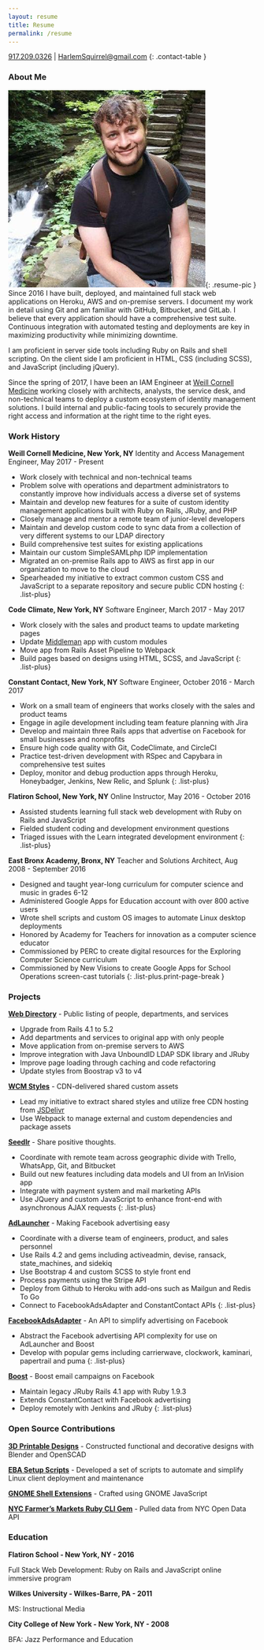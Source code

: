 ```yaml
---
layout: resume
title: Resume
permalink: /resume
---
```


[917.209.0326](tel:+1-917-209-0326) | [HarlemSquirrel@gmail.com](mailto:harlemsquirrel@gmail.com)
{: .contact-table }

### About Me

![Me at Watkins Glen](https://raw.githubusercontent.com/HarlemSquirrel/kevin_mccormack/master/assets/images/me_watkins_glen.jpg){: .resume-pic }
Since 2016 I have built, deployed, and maintained full stack web applications on Heroku, AWS and on-premise servers. I document my work in detail using Git and am familiar with GitHub, Bitbucket, and GitLab. I believe that every application should have a comprehensive test suite. Continuous integration with automated testing and deployments are key in maximizing productivity while minimizing downtime.

I am proficient in server side tools including Ruby on Rails and shell scripting. On the client side I am proficient in HTML, CSS (including SCSS), and JavaScript (including jQuery).

Since the spring of 2017, I have been an IAM Engineer at [Weill Cornell Medicine](https://weill.cornell.edu) working closely with architects, analysts, the service desk, and non-technical teams to deploy a custom ecosystem of identity management solutions. I build internal and public-facing tools to securely provide the right access and information at the right time to the right eyes.

### Work History

**Weill Cornell Medicine, New York, NY**
Identity and Access Management Engineer, May 2017 - Present

- Work closely with technical and non-technical teams
- Problem solve with operations and department administrators to constantly improve how individuals access a diverse set of systems
- Maintain and develop new features for a suite of custom identity management applications built with Ruby on Rails, JRuby, and PHP
- Closely manage and mentor a remote team of junior-level developers
- Maintain and develop custom code to sync data from a collection of very different systems to our LDAP directory
- Build comprehensive test suites for existing applications
- Maintain our custom SimpleSAMLphp IDP implementation
- Migrated an on-premise Rails app to AWS as first app in our organization to move to the cloud
- Spearheaded my initiative to extract common custom CSS and JavaScript to a separate repository and secure public CDN hosting
{: .list-plus}

**Code Climate, New York, NY**
Software Engineer, March 2017 - May 2017

- Work closely with the sales and product teams to update marketing pages
- Update [Middleman](https://github.com/middleman/middleman) app with custom modules
- Move app from Rails Asset Pipeline to Webpack
- Build pages based on designs using HTML, SCSS, and JavaScript
{: .list-plus}

**Constant Contact, New York, NY**
Software Engineer, October 2016 - March 2017

- Work on a small team of engineers that works closely with the sales and product teams
- Engage in agile development including team feature planning with Jira
- Develop and maintain three Rails apps that advertise on Facebook for small businesses and nonprofits
- Ensure high code quality with Git, CodeClimate, and CircleCI
- Practice test-driven development with RSpec and Capybara in comprehensive test suites
- Deploy, monitor and debug production apps through Heroku, Honeybadger, Jenkins, New Relic, and Splunk
{: .list-plus}

**Flatiron School, New York, NY**
Online Instructor, May 2016 - October 2016

- Assisted students learning full stack web development with Ruby on Rails and JavaScript
- Fielded student coding and development environment questions
- Triaged issues with the Learn integrated development environment
{: .list-plus}

**East Bronx Academy, Bronx, NY**
Teacher and Solutions Architect, Aug 2008 - September 2016

- Designed and taught year-long curriculum for computer science and music in grades 6-12
- Administered Google Apps for Education account with over 800 active users
- Wrote shell scripts and custom OS images to automate Linux desktop deployments
- Honored by Academy for Teachers for innovation as a computer science educator
- Commissioned by PERC to create digital resources for the Exploring Computer Science curriculum
- Commissioned by New Visions to create Google Apps for School Operations screen-cast tutorials
{: .list-plus.print-page-break }

### Projects

**[Web Directory](https://directory.weill.cornell.edu)** - Public listing of people, departments, and services

- Upgrade from Rails 4.1 to 5.2
- Add departments and services to original app with only people
- Move application from on-premise servers to AWS
- Improve integration with Java UnboundID LDAP SDK library and JRuby
- Improve page loading through caching and code refactoring
- Update styles from Boostrap v3 to v4

**[WCM Styles](https://github.com/wcmc-its/wcm-styles)** - CDN-delivered shared custom assets

- Lead my initiative to extract shared styles and utilize free CDN hosting from [JSDelivr](https://www.jsdelivr.com)
- Use Webpack to manage external and custom dependencies and package assets

**[Seedlr](https://seedlr.com)** - Share positive thoughts.

- Coordinate with remote team across geographic divide with Trello, WhatsApp, Git, and Bitbucket
- Build out new features including data models and UI from an InVision app
- Integrate with payment system and mail marketing APIs
- Use JQuery and custom JavaScript to enhance front-end with asynchronous AJAX requests
{: .list-plus}

**[AdLauncher](https://adlauncher.io)** - Making Facebook advertising easy

- Coordinate with a diverse team of engineers, product, and sales personnel
- Use Rails 4.2 and gems including activeadmin, devise, ransack, state_machines, and sidekiq
- Use Bootstrap 4 and custom SCSS to style front end
- Process payments using the Stripe API
- Deploy from Github to Heroku with add-ons such as Mailgun and Redis To Go
- Connect to FacebookAdsAdapter and ConstantContact APIs
{: .list-plus}

**[FacebookAdsAdapter](https://adsapi.io)** - An API to simplify advertising on Facebook

- Abstract the Facebook advertising API complexity for use on AdLauncher and Boost
- Develop with popular gems including carrierwave, clockwork, kaminari, papertrail and puma
{: .list-plus}

**[Boost](https://www.constantcontact.com)** - Boost email campaigns on Facebook

- Maintain legacy JRuby Rails 4.1 app with Ruby 1.9.3
- Extends ConstantContact with Facebook advertising
- Deploy remotely with Jenkins and JRuby
{: .list-plus}

### Open Source Contributions

**[3D Printable Designs](http://www.thingiverse.com/HarlemSquirrel/designs)** - Constructed functional and decorative designs with Blender and OpenSCAD

**[EBA Setup Scripts](https://github.com/HarlemSquirrel/eba-setup-scripts)** - Developed a set of scripts to automate and simplify Linux client deployment and maintenance

**[GNOME Shell Extensions](https://extensions.gnome.org/accounts/profile/HarlemSquirrel)** - Crafted using GNOME JavaScript

**[NYC Farmer’s Markets Ruby CLI Gem](https://github.com/HarlemSquirrel/nyc-farmers-markets-cli-gem)** - Pulled data from NYC Open Data API

### Education

**Flatiron School - New York, NY - 2016**

Full Stack Web Development: Ruby on Rails and JavaScript online immersive program

**Wilkes University - Wilkes-Barre, PA - 2011**

MS: Instructional Media

**City College of New York - New York, NY - 2008**

BFA: Jazz Performance and Education
